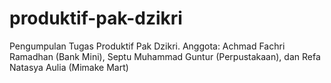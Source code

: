 # produktif-pak-dzikri
Pengumpulan Tugas Produktif Pak Dzikri.
Anggota: Achmad Fachri Ramadhan (Bank Mini), Septu Muhammad Guntur (Perpustakaan), dan Refa Natasya Aulia (Mimake Mart)
